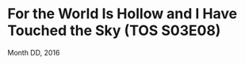 For the World Is Hollow and I Have Touched the Sky (TOS S03E08)
=======================
Month DD, 2016